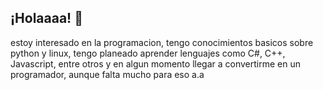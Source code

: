 ## ¡Holaaaa! 🐇
estoy interesado en la programacion, tengo conocimientos basicos sobre python y linux, tengo planeado aprender lenguajes como C#, C++, Javascript, entre otros y en algun momento llegar a convertirme en un programador, aunque falta mucho para eso a.a
